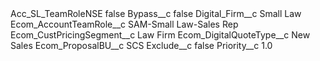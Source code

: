 <?xml version="1.0" encoding="UTF-8"?>
<CustomMetadata xmlns="http://soap.sforce.com/2006/04/metadata" xmlns:xsi="http://www.w3.org/2001/XMLSchema-instance" xmlns:xsd="http://www.w3.org/2001/XMLSchema">
    <label>Acc_SL_TeamRoleNSE</label>
    <protected>false</protected>
    <values>
        <field>Bypass__c</field>
        <value xsi:type="xsd:boolean">false</value>
    </values>
    <values>
        <field>Digital_Firm__c</field>
        <value xsi:type="xsd:string">Small Law</value>
    </values>
    <values>
        <field>Ecom_AccountTeamRole__c</field>
        <value xsi:type="xsd:string">SAM-Small Law-Sales Rep</value>
    </values>
    <values>
        <field>Ecom_CustPricingSegment__c</field>
        <value xsi:type="xsd:string">Law Firm</value>
    </values>
    <values>
        <field>Ecom_DigitalQuoteType__c</field>
        <value xsi:type="xsd:string">New Sales</value>
    </values>
    <values>
        <field>Ecom_ProposalBU__c</field>
        <value xsi:type="xsd:string">SCS</value>
    </values>
    <values>
        <field>Exclude__c</field>
        <value xsi:type="xsd:boolean">false</value>
    </values>
    <values>
        <field>Priority__c</field>
        <value xsi:type="xsd:double">1.0</value>
    </values>
</CustomMetadata>
